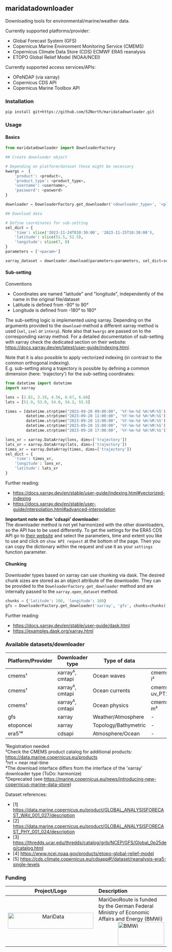 ## maridatadownloader

Downloading tools for environmental/marine/weather data.

Currently supported platforms/provider:
 - Global Forecast System (GFS)
 - Copernicus Marine Environment Monitoring Service (CMEMS)
 - Copernicus Climate Data Store (CDS) ECMWF ERA5 reanalysis
 - ETOPO Global Relief Model (NOAA/NCEI)

Currently supported access services/APIs:
 - OPeNDAP (via xarray)
 - Copernicus CDS API
 - Copernicus Marine Toolbox API

### Installation

```
pip install git+https://github.com/52North/maridatadownloader.git
```

### Usage

#### Basics

```python
from maridatadownloader import DownloaderFactory

## Create downloader object

# Depending on platform/dataset these might be necessary
kwargs =  {
    'product': <product>,
    'product_type': <product_type>,
    'username': <username>,
    'password': <pasword>
}

downloader = DownloaderFactory.get_downloader('<downloader_type>', '<platform>', **kwargs)

## Download data

# Define coordinates for sub-setting
sel_dict = {
    'time': slice('2023-11-24T010:30:00', '2023-11-25T10:30:00'),
    'latitude': slice(51.5, 52.5),
    'longitude': slice(7, 8)
}
parameters = ['<param>']

xarray_dataset = downloader.download(parameters=parameters, sel_dict=sel_dict)
```

#### Sub-setting

Conventions
- Coordinates are named "latitude" and "longitude", independently of the name in the original file/dataset
- Latitude is defined from -90° to 90°
- Longitude is defined from -180° to 180°

The sub-setting logic is implemented using xarray. Depending on the arguments provided to the `download`-method a different xarray method is used (`sel`, `isel` or `interp`). Note also that `kwargs` are passed on to the corresponding xarray method. For a detailed documentation of sub-setting with xarray check the dedicated section on their website: https://docs.xarray.dev/en/latest/user-guide/indexing.html.

Note that it is also possible to apply vectorized indexing (in contrast to the common orthogonal indexing).  
E.g. sub-setting along a trajectory is possible by defining a common dimension (here: 'trajectory') for the sub-setting coordinates:

```python
from datetime import datetime
import xarray

lons = [2.81, 3.19, 4.56, 6.67, 6.68]
lats = [51.9, 53.0, 54.0, 54.3, 55.5]

times = [datetime.strptime("2023-09-20 09:00:00", '%Y-%m-%d %H:%M:%S'),
         datetime.strptime("2023-09-20 11:00:00", '%Y-%m-%d %H:%M:%S'),
         datetime.strptime("2023-09-20 13:00:00", '%Y-%m-%d %H:%M:%S'),
         datetime.strptime("2023-09-20 15:00:00", '%Y-%m-%d %H:%M:%S'),
         datetime.strptime("2023-09-20 17:00:00", '%Y-%m-%d %H:%M:%S')]

lons_xr = xarray.DataArray(lons, dims=['trajectory'])
lats_xr = xarray.DataArray(lats, dims=['trajectory'])
times_xr = xarray.DataArray(times, dims=['trajectory'])
sel_dict = {
    'time': times_xr,
    'longitude': lons_xr,
    'latitude': lats_xr
}
```

Further reading:
 - https://docs.xarray.dev/en/stable/user-guide/indexing.html#vectorized-indexing
 - https://docs.xarray.dev/en/stable/user-guide/interpolation.html#advanced-interpolation

**Important note on the 'cdsapi' downloader**:  
The downloader method is not yet harmonized with the other downloaders, so the API has to be used differently. To get the settings for the ERA5 CDS API go to [their website](https://cds.climate.copernicus.eu/cdsapp#!/dataset/reanalysis-era5-single-levels?tab=form) 
and select the parameters, time and extent you like to use and click on `show API request` at the bottom of the page. Then you can copy the dictionary within the request and use it as your `settings` function parameter.

#### Chunking

Downloader types based on xarray can use chunking via dask. The desired chunk sizes are stored as an object attribute of the downloader.
They can be provided to the `DownloaderFactory.get_downloader` method and are internally passed to the `xarray.open_dataset` method.

```python
chunks = {'latitude': 100, 'longitude': 100}
gfs = DownloaderFactory.get_downloader('xarray', 'gfs', chunks=chunks)
```

Further reading:
 - https://docs.xarray.dev/en/stable/user-guide/dask.html
 - https://examples.dask.org/xarray.html

### Available datasets/downloader

| Platform/Provider | Downloader type | Type of data         | Product                                  | Product type | References |
|-------------------|-----------------|----------------------|------------------------------------------|--------------|------------|
| cmems¹            | xarray⁵, cmtapi | Ocean waves          | cmems_mod_glo_wav_anfc_0.083deg_PT3H-i²  | nrt³         | [1]        |
| cmems¹            | xarray⁵, cmtapi | Ocean currents       | cmems_mod_glo_phy_anfc_merged-uv_PT1H-i² | nrt³         | [2]        |
| cmems¹            | xarray⁵, cmtapi | Ocean physics        | cmems_mod_glo_phy_anfc_0.083deg_PT1H-m²  | nrt³         | [2]        |
| gfs               | xarray          | Weather/Atmosphere   | -                                        | -            | [3]        |
| etoponcei         | xarray          | Topology/Bathymetric | -                                        | -            | [4]        |
| era5¹⁴            | cdsapi          | Atmosphere/Ocean     | -                                        | -            | [5]        |


¹Registration needed  
²Check the CMEMS product catalog for additional products: https://data.marine.copernicus.eu/products  
³nrt = near real-time  
⁴The download interface differs from the interface of the 'xarray' downloader type (ToDo: harmonize)  
⁵Deprecated (see https://marine.copernicus.eu/news/introducing-new-copernicus-marine-data-store)  

Dataset references:
- [1] https://data.marine.copernicus.eu/product/GLOBAL_ANALYSISFORECAST_WAV_001_027/description
- [2] https://data.marine.copernicus.eu/product/GLOBAL_ANALYSISFORECAST_PHY_001_024/description
- [3] https://thredds.ucar.edu/thredds/catalog/grib/NCEP/GFS/Global_0p25deg/catalog.html
- [4] https://www.ncei.noaa.gov/products/etopo-global-relief-model
- [5] https://cds.climate.copernicus.eu/cdsapp#!/dataset/reanalysis-era5-single-levels

### Funding

| Project/Logo | Description |
| :-------------: | :------------- |
| [<img alt="MariData" align="middle" width="267" height="50" src="https://52north.org/delivery/MariData/img/maridata_logo.png"/>](https://www.maridata.org/) | MariGeoRoute is funded by the German Federal Ministry of Economic Affairs and Energy (BMWi)[<img alt="BMWi" align="middle" width="144" height="72" src="https://52north.org/delivery/MariData/img/bmwi_logo_en.png" style="float:right"/>](https://www.bmvi.de/) |
